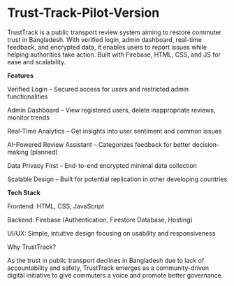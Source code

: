 # Trust-Track-Pilot-Version
TrustTrack is a public transport review system aiming to restore commuter trust in Bangladesh. With verified login, admin dashboard, real-time feedback, and encrypted data, it enables users to report issues while helping authorities take action. Built with Firebase, HTML, CSS, and JS for ease and scalability.

**Features**


Verified Login – Secured access for users and restricted admin functionalities

Admin Dashboard – View registered users, delete inappropriate reviews, monitor trends

Real-Time Analytics – Get insights into user sentiment and common issues

AI-Powered Review Assistant – Categorizes feedback for better decision-making (planned)

Data Privacy First – End-to-end encrypted minimal data collection

Scalable Design – Built for potential replication in other developing countries

**Tech Stack**

Frontend: HTML, CSS, JavaScript

Backend: Firebase (Authentication, Firestore Database, Hosting)

UI/UX: Simple, intuitive design focusing on usability and responsiveness

Why TrustTrack?


As the trust in public transport declines in Bangladesh due to lack of accountability and safety, TrustTrack emerges as a community-driven digital initiative to give commuters a voice and promote better governance.

